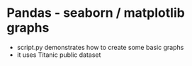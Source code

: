# Pandas - seaborn / matplotlib graphs

* script.py demonstrates how to create some basic graphs
* it uses Titanic public dataset
